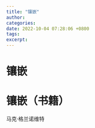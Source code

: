 ```yaml
---
title: "镶嵌"
author: 
categories: 
date: 2022-10-04 07:28:06 +0800
tags: 
excerpt: 
---
```






# 镶嵌





# 镶嵌（书籍）


马克·格兰诺维特










